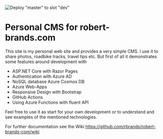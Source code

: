 ![Deploy "master" to slot "dev"](https://github.com/rbrands/robert-brands-com/workflows/Deploy%20%22master%22%20to%20slot%20%22dev%22/badge.svg)

# Personal CMS for robert-brands.com

This site is my personal web site and provides a very simple CMS. I use it to share photos, roadbike tracks, travel tips etc. But first of all it demonstrates some features around development with 

- ASP.NET Core with Razor Pages
- Authentication with Azure AD
- NoSQL database Azure Cosmos DB
- Azure Web-Apps
- Responsive Design with Bootstrap
- GitHub Actions
- Using Azure Functions with fluent API

Feel free to use it as start for your own development or to understand and see examples of the mentioned technologies.

For further documentation see the Wiki https://github.com/rbrands/robert-brands-com/wiki


